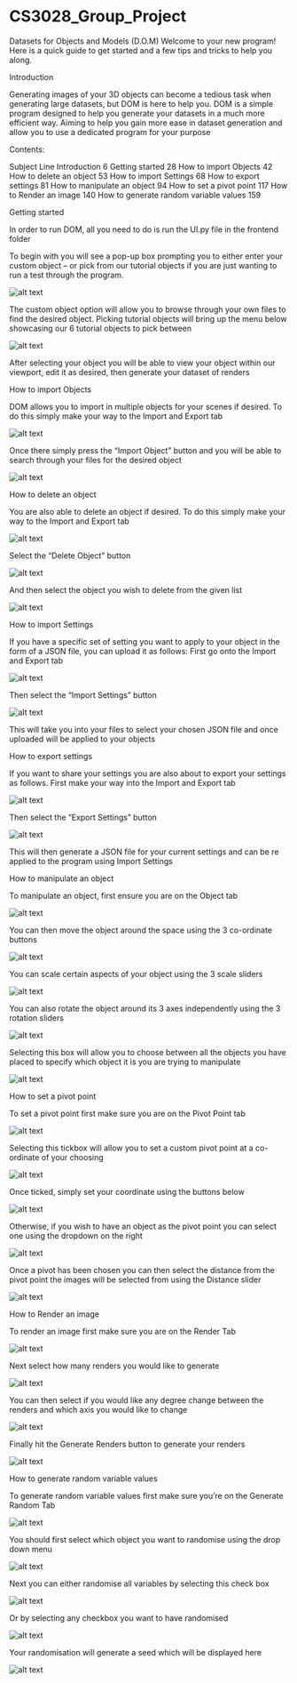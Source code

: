 # CS3028_Group_Project

Datasets for Objects and Models (D.O.M)
Welcome to your new program! Here is a quick guide to get started and a few tips and tricks to help you along.

Introduction

Generating images of your 3D objects can become a tedious task when generating large datasets, but DOM is here to help you. DOM is a simple program designed to help you generate your datasets in a much more efficient way. Aiming to help you gain more ease in dataset generation and allow you to use a dedicated program for your purpose



Contents:

Subject                                     Line
Introduction	                              6
Getting started	                            28
How to import Objects	                      42
How to delete an object	                    53
How to import Settings	                    68
How to export settings	                    81
How to manipulate an object	                94
How to set a pivot point	                  117
How to Render an image	                    140
How to generate random variable values	    159



Getting started

In order to run DOM, all you need to do is run the UI.py file in the frontend folder

To begin with you will see a pop-up box prompting you to either enter your custom object – or pick from our tutorial objects if you are just wanting to run a test through the program.

![alt text](images/image.png) 

The custom object option will allow you to browse through your own files to find the desired object. Picking tutorial objects will bring up the menu below showcasing our 6 tutorial objects to pick between

![alt text](images/image-1.png)
 
After selecting your object you will be able to view your object within our viewport, edit it as desired, then generate your dataset of renders


How to import Objects

DOM allows you to import in multiple objects for your scenes if desired. To do this simply make your way to the Import and Export tab

![alt text](images/image-2.png)
 
Once there simply press the “Import Object” button and you will be able to search through your files for the desired object
 
![alt text](images/image-3.png)


How to delete an object

You are also able to delete an object if desired. To do this simply make your way to the Import and Export tab

![alt text](images/image-4.png)
 
Select the “Delete Object” button

![alt text](images/image-5.png)
 
And then select the object you wish to delete from the given list

![alt text](images/image-6.png)


How to import Settings

If you have a specific set of setting you want to apply to your object in the form of a JSON file, you can upload it as follows: First go onto the Import and Export tab

![alt text](images/image-7.png)
 
Then select the “Import Settings” button

![alt text](images/image-8.png)
 
This will take you into your files to select your chosen JSON file and once uploaded will be applied to your objects


How to export settings

If you want to share your settings you are also about to export your settings as follows. First make your way into the Import and Export tab

![alt text](images/image-9.png)
 
Then select the “Export Settings” button

![alt text](images/image-10.png)
 
This will then generate a JSON file for your current settings and can be re applied to the program using Import Settings


How to manipulate an object

To manipulate an object, first ensure you are on the Object tab

![alt text](images/image-11.png)
 
You can then move the object around the space using the 3 co-ordinate buttons

![alt text](images/image-12.png)
 
You can scale certain aspects of your object using the 3 scale sliders

![alt text](images/image-13.png)
 
You can also rotate the object around its 3 axes independently using the 3 rotation sliders

![alt text](images/image-14.png)
 
Selecting this box will allow you to choose between all the objects you have placed to specify which object it is you are trying to manipulate

![alt text](images/image-15.png)
 

How to set a pivot point

To set a pivot point first make sure you are on the Pivot Point tab

![alt text](images/image-16.png)
 
Selecting this tickbox will allow you to set a custom pivot point at a co-ordinate of your choosing

![alt text](images/image-17.png)
 
Once ticked, simply set your coordinate using the buttons below

![alt text](images/image-18.png)
 
Otherwise, if you wish to have an object as the pivot point you can select one using the dropdown on the right 

![alt text](images/image-19.png)
 
Once a pivot has been chosen you can then select the distance from the pivot point the images will be selected from using the Distance slider

![alt text](images/image-20.png)
 

How to Render an image

To render an image first make sure you are on the Render Tab

![alt text](images/image-21.png)
 
Next select how many renders you would like to generate

![alt text](images/image-22.png)
 
You can then select if you would like any degree change between the renders and which axis you would like to change

![alt text](images/image-23.png)
 
Finally hit the Generate Renders button to generate your renders

![alt text](images/image-24.png)
 

How to generate random variable values

To generate random variable values first make sure you’re on the Generate Random Tab

![alt text](images/image-25.png)
 
You should first select which object you want to randomise using the drop down menu

![alt text](images/image-26.png)
 
Next you can either randomise all variables by selecting this check box

![alt text](images/image-27.png)
 
Or by selecting any checkbox you want to have randomised 

![alt text](images/image-28.png)
 
Your randomisation will generate a seed which will be displayed here
 
![alt text](images/image-29.png)